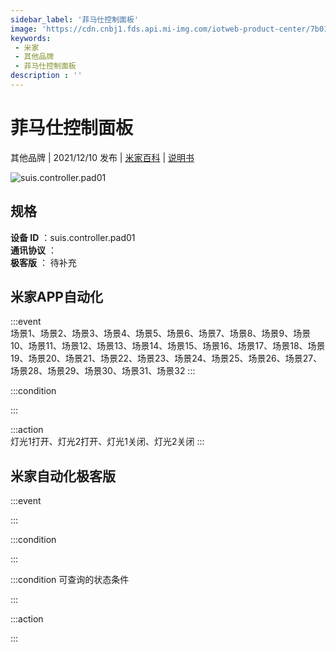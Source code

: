 ```yaml
---
sidebar_label: '菲马仕控制面板'
image: 'https://cdn.cnbj1.fds.api.mi-img.com/iotweb-product-center/7b01e0a542733f38b21ad82196bd4878_1632473649219.png?GalaxyAccessKeyId=AKVGLQWBOVIRQ3XLEW&Expires=9223372036854775807&Signature=Pb4peCYiuM5Nzv8MDRT+ydexd+E='
keywords: 
 - 米家
 - 其他品牌
 - 菲马仕控制面板
description : ''
---
```

# 菲马仕控制面板

其他品牌 | 2021/12/10 发布 | [米家百科](https://home.mi.com/webapp/content/baike/product/index.html?model=suis.controller.pad01) | [说明书](https://home.mi.com/views/introduction.html?model=suis.controller.pad01&region=cn)

![suis.controller.pad01](https://cdn.cnbj1.fds.api.mi-img.com/iotweb-product-center/7b01e0a542733f38b21ad82196bd4878_1632473649219.png?GalaxyAccessKeyId=AKVGLQWBOVIRQ3XLEW&Expires=9223372036854775807&Signature=Pb4peCYiuM5Nzv8MDRT+ydexd+E=)

## 规格  
> 
**设备 ID** ：suis.controller.pad01  
**通讯协议** ：  
**极客版**  ： 待补充 


## 米家APP自动化  

:::event  
场景1、场景2、场景3、场景4、场景5、场景6、场景7、场景8、场景9、场景10、场景11、场景12、场景13、场景14、场景15、场景16、场景17、场景18、场景19、场景20、场景21、场景22、场景23、场景24、场景25、场景26、场景27、场景28、场景29、场景30、场景31、场景32
:::

:::condition  

:::

:::action   
灯光1打开、灯光2打开、灯光1关闭、灯光2关闭
:::

## 米家自动化极客版  

:::event  

:::

:::condition  

:::

:::condition 可查询的状态条件  

:::

:::action  

:::

        
